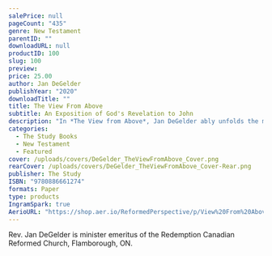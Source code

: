 ```yaml
---
salePrice: null
pageCount: "435"
genre: New Testament
parentID: ""
downloadURL: null
productID: 100
slug: 100
preview: 
price: 25.00
author: Jan DeGelder
publishYear: "2020"
downloadTitle: ""
title: The View From Above
subtitle: An Exposition of God's Revelation to John
description: "In *The View from Above*, Jan DeGelder ably unfolds the meaning of Revelation's cosmic drama. Like the book of Revelation itself, this volume inspires hope and confidence. DeGelder is refreshingly honest about not having all the answers to this fascinating, 'noisy' book (as he likes to call it), and yet he demonstrates throughout just how clearly and directly Revelation speaks to the church of Christ today. In our post-Christian and secularized world, DeGelder's persistent focus on the reality that Christ has conquered, reigns on high, and is coming in victory provides deep comfort and hope."
categories:
  - The Study Books
  - New Testament
  - Featured
cover: /uploads/covers/DeGelder_TheViewFromAbove_Cover.png
rearCover: /uploads/covers/DeGelder_TheViewFromAbove_Cover-Rear.png
publisher: The Study
ISBN: "9780886661274"
formats: Paper
type: products
IngramSpark: true
AerioURL: "https://shop.aer.io/ReformedPerspective/p/View%20From%20Above:%20An%20Exposition%20of%20God's%20Revelation/9780886661267-11971"
---
```

Rev. Jan DeGelder is minister emeritus of the Redemption Canadian Reformed Church, Flamborough, ON.
